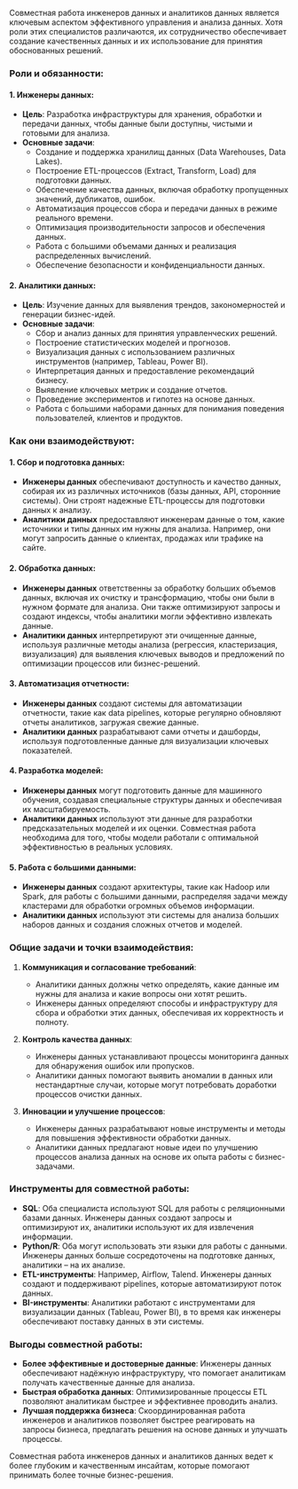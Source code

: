 Совместная работа инженеров данных и аналитиков данных является ключевым аспектом эффективного управления и анализа данных. Хотя роли этих специалистов различаются, их сотрудничество обеспечивает создание качественных данных и их использование для принятия обоснованных решений.

### Роли и обязанности:

#### 1. **Инженеры данных**:
   - **Цель**: Разработка инфраструктуры для хранения, обработки и передачи данных, чтобы данные были доступны, чистыми и готовыми для анализа.
   - **Основные задачи**:
     - Создание и поддержка хранилищ данных (Data Warehouses, Data Lakes).
     - Построение ETL-процессов (Extract, Transform, Load) для подготовки данных.
     - Обеспечение качества данных, включая обработку пропущенных значений, дубликатов, ошибок.
     - Автоматизация процессов сбора и передачи данных в режиме реального времени.
     - Оптимизация производительности запросов и обеспечения данных.
     - Работа с большими объемами данных и реализация распределенных вычислений.
     - Обеспечение безопасности и конфиденциальности данных.

#### 2. **Аналитики данных**:
   - **Цель**: Изучение данных для выявления трендов, закономерностей и генерации бизнес-идей.
   - **Основные задачи**:
     - Сбор и анализ данных для принятия управленческих решений.
     - Построение статистических моделей и прогнозов.
     - Визуализация данных с использованием различных инструментов (например, Tableau, Power BI).
     - Интерпретация данных и предоставление рекомендаций бизнесу.
     - Выявление ключевых метрик и создание отчетов.
     - Проведение экспериментов и гипотез на основе данных.
     - Работа с большими наборами данных для понимания поведения пользователей, клиентов и продуктов.

### Как они взаимодействуют:

#### 1. **Сбор и подготовка данных**:
   - **Инженеры данных** обеспечивают доступность и качество данных, собирая их из различных источников (базы данных, API, сторонние системы). Они строят надежные ETL-процессы для подготовки данных к анализу.
   - **Аналитики данных** предоставляют инженерам данные о том, какие источники и типы данных им нужны для анализа. Например, они могут запросить данные о клиентах, продажах или трафике на сайте.

#### 2. **Обработка данных**:
   - **Инженеры данных** ответственны за обработку больших объемов данных, включая их очистку и трансформацию, чтобы они были в нужном формате для анализа. Они также оптимизируют запросы и создают индексы, чтобы аналитики могли эффективно извлекать данные.
   - **Аналитики данных** интерпретируют эти очищенные данные, используя различные методы анализа (регрессия, кластеризация, визуализация) для выявления ключевых выводов и предложений по оптимизации процессов или бизнес-решений.

#### 3. **Автоматизация отчетности**:
   - **Инженеры данных** создают системы для автоматизации отчетности, такие как data pipelines, которые регулярно обновляют отчеты аналитиков, загружая свежие данные.
   - **Аналитики данных** разрабатывают сами отчеты и дашборды, используя подготовленные данные для визуализации ключевых показателей.

#### 4. **Разработка моделей**:
   - **Инженеры данных** могут подготовить данные для машинного обучения, создавая специальные структуры данных и обеспечивая их масштабируемость.
   - **Аналитики данных** используют эти данные для разработки предсказательных моделей и их оценки. Совместная работа необходима для того, чтобы модели работали с оптимальной эффективностью в реальных условиях.

#### 5. **Работа с большими данными**:
   - **Инженеры данных** создают архитектуры, такие как Hadoop или Spark, для работы с большими данными, распределяя задачи между кластерами для обработки огромных объемов информации.
   - **Аналитики данных** используют эти системы для анализа больших наборов данных и создания сложных отчетов и моделей.

### Общие задачи и точки взаимодействия:

1. **Коммуникация и согласование требований**:
   - Аналитики данных должны четко определять, какие данные им нужны для анализа и какие вопросы они хотят решить.
   - Инженеры данных определяют способы и инфраструктуру для сбора и обработки этих данных, обеспечивая их корректность и полноту.

2. **Контроль качества данных**:
   - Инженеры данных устанавливают процессы мониторинга данных для обнаружения ошибок или пропусков.
   - Аналитики данных помогают выявить аномалии в данных или нестандартные случаи, которые могут потребовать доработки процессов очистки данных.

3. **Инновации и улучшение процессов**:
   - Инженеры данных разрабатывают новые инструменты и методы для повышения эффективности обработки данных.
   - Аналитики данных предлагают новые идеи по улучшению процессов анализа данных на основе их опыта работы с бизнес-задачами.

### Инструменты для совместной работы:

- **SQL**: Оба специалиста используют SQL для работы с реляционными базами данных. Инженеры данных создают запросы и оптимизируют их, аналитики используют их для извлечения информации.
- **Python/R**: Оба могут использовать эти языки для работы с данными. Инженеры данных больше сосредоточены на подготовке данных, аналитики – на их анализе.
- **ETL-инструменты**: Например, Airflow, Talend. Инженеры данных создают и поддерживают pipelines, которые автоматизируют поток данных.
- **BI-инструменты**: Аналитики работают с инструментами для визуализации данных (Tableau, Power BI), в то время как инженеры обеспечивают поставку данных в эти системы.

### Выгоды совместной работы:
- **Более эффективные и достоверные данные**: Инженеры данных обеспечивают надёжную инфраструктуру, что помогает аналитикам получать качественные данные для анализа.
- **Быстрая обработка данных**: Оптимизированные процессы ETL позволяют аналитикам быстрее и эффективнее проводить анализ.
- **Лучшая поддержка бизнеса**: Скоординированная работа инженеров и аналитиков позволяет быстрее реагировать на запросы бизнеса, предлагать решения на основе данных и улучшать процессы.

Совместная работа инженеров данных и аналитиков данных ведет к более глубоким и качественным инсайтам, которые помогают принимать более точные бизнес-решения.